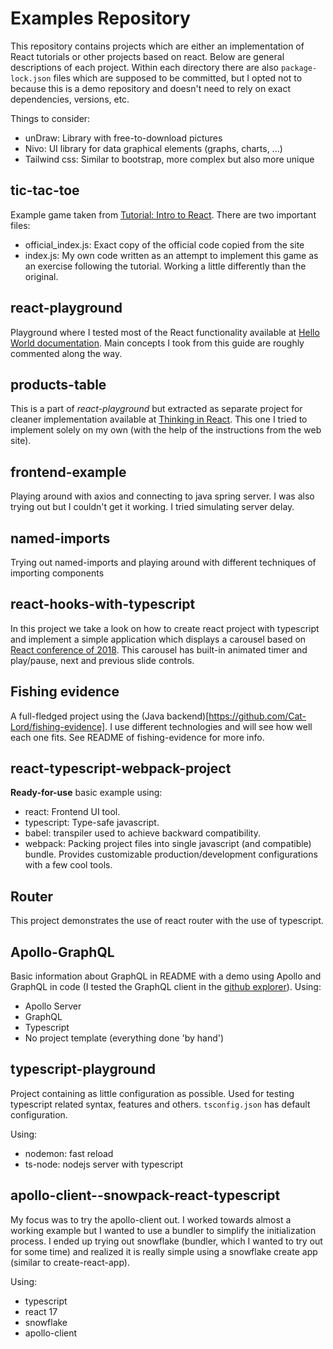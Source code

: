 # Examples Repository
This repository contains projects which are either an implementation of React tutorials or other projects based on react. Below are general descriptions of each project.
Within each directory there are also `package-lock.json` files which are supposed to be committed, but I opted not to because this is a demo repository and doesn't need to rely on exact dependencies, versions, etc.

Things to consider:
- unDraw: Library with free-to-download pictures
- Nivo: UI library for data graphical elements (graphs, charts, ...)
- Tailwind css: Similar to bootstrap, more complex but also more unique

## tic-tac-toe
Example game taken from [Tutorial: Intro to React](https://reactjs.org/tutorial/tutorial.html). There are two important files:

- official\_index.js: Exact copy of the official code copied from the site
- index.js: My own code written as an attempt to implement this game as an exercise following the tutorial. Working a little differently than the original.

## react-playground
Playground where I tested most of the React functionality available at [Hello World documentation](https://reactjs.org/docs/hello-world.html). Main concepts I took from 
this guide are roughly commented along the way.

## products-table
This is a part of *react-playground* but extracted as separate project for cleaner implementation available at [Thinking in React](https://reactjs.org/docs/thinking-in-react.html). This 
one I tried to implement solely on my own (with the help of the instructions from the web site).

## frontend-example
Playing around with axios and connecting to java spring server. I was also trying out <Suspense /> but I couldn't get it working. I tried simulating
server delay.

## named-imports
Trying out named-imports and playing around with different techniques of importing components

## react-hooks-with-typescript
In this project we take a look on how to create react project with typescript and implement a simple application which displays a carousel based on [React conference of 2018](https://github.com/ryanflorence/react-conf-2018). This carousel has built-in animated timer and play/pause, next and previous slide controls.

## Fishing evidence
A full-fledged project using the (Java backend)[https://github.com/Cat-Lord/fishing-evidence]. I use 
different technologies and will see how well each one fits. See README of fishing-evidence for more
info.

## react-typescript-webpack-project
**Ready-for-use** basic example using:
- react: Frontend UI tool.
- typescript: Type-safe javascript.
- babel: transpiler used to achieve backward compatibility.
- webpack: Packing project files into single javascript (and compatible) bundle. Provides customizable production/development configurations with a few cool tools.

## Router
This project demonstrates the use of react router with the use of typescript.

## Apollo-GraphQL
Basic information about GraphQL in README with a demo using Apollo and GraphQL in code (I tested the GraphQL client in the [github explorer](https://docs.github.com/en/graphql/overview/explorer)).
Using:
- Apollo Server
- GraphQL
- Typescript
- No project template (everything done 'by hand')

## typescript-playground
Project containing as little configuration as possible. Used for testing typescript related syntax, features and others. `tsconfig.json` has default configuration.

Using:
- nodemon: fast reload
- ts-node: nodejs server with typescript

## apollo-client--snowpack-react-typescript
My focus was to try the apollo-client out. I worked towards almost a working example but I wanted to use a bundler to simplify the initialization process. I ended up trying out snowflake (bundler, which I wanted to try out for some time) and realized it is really simple using a snowflake create app (similar to create-react-app).

Using:
- typescript
- react 17
- snowflake
- apollo-client